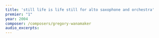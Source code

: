 ```yaml
---
title: 'still life is life still for alto saxophone and orchestra'
premier: "1"
year: 2004
composer: /composers/gregory-wanamaker
audio_excerpts: 
---
```

